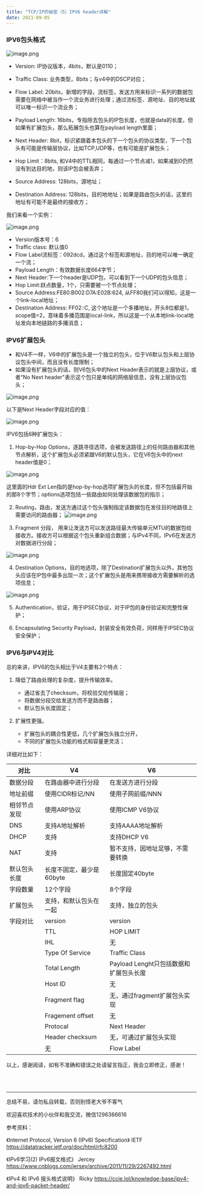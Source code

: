 ```yaml
---
title: "TCP/IP的秘密（5）IPV6 header详解"
date: 2021-09-05
---
```



### IPV6包头格式

![image.png](https://p9-juejin.byteimg.com/tos-cn-i-k3u1fbpfcp/37de01db249947c0974be8a220bb5194~tplv-k3u1fbpfcp-watermark.image)

- Version: IP协议版本，4bits，默认是0110；
- Traffic Class: 业务类型，8bits；与v4中的DSCP对应；

- Flow Label: 20bits，新增的字段，流标签，发送方用来标识一系列的数据包需要在网络中被当作一个流业务进行处理；通过流标签、源地址、目的地址就可以唯一标识一个流业务；
- Payload Length: 16bits，专指除去包头的IP包长度，也就是data的长度，但如果有扩展包头，那么拓展包头也算在payload length里面；
- Next Header: 8bit，标识紧跟着本包头的下一个包头的协议类型，下一个包头有可能是传输层协议，比如TCP,UDP等，也有可能是扩展包头；
- Hop Limit：8bits, 和V4中的TTL相同，每通过一个节点减1，如果减到0仍然没有到达目的地，则该IP包会被丢弃；
- Source Address: 128bits，源地址；
- Destination Address: 128bits，目的地地址；如果是路由包头的话，这里的地址有可能不是最终的接收方；

我们来看一个实例：

![image.png](https://p3-juejin.byteimg.com/tos-cn-i-k3u1fbpfcp/30da16623def4fb0902d6fea726ebccf~tplv-k3u1fbpfcp-watermark.image)
- Version版本号：6
- Traffic class: 默认值0
- Flow Label流标签：092dcd，通过这个标签和源地址，目的地可以唯一确定一个流；
- Payload Length：有效数据长度664字节；
- Next Header:下一个header是UDP包，可以看到下一个UDP的包头信息；
- Hop Limit:跃点数量，1个，只需要被一个节点处理；
- Source Address:FE80:B002:D7A:E02B:624, 从FF80我们可以得知，这是一个link-local地址；
- Destination Address: FF02::C, 这个地址是一个多播地址，开头8位都是1，scope值=2，意味着多播范围是local-link，所以这是一个从本地link-local地址发向本地链路的多播消息；


### IPV6扩展包头

- 和V4不一样，V6中的扩展包头是一个独立的包头，位于V6默认包头和上层协议包头中间，而且没有长度限制；
- 如果没有扩展包头的话，则V6包头中的Next Header表示的就是上层协议，或者“No Next header"表示这个包只是单纯的网络层信息，没有上层协议包头；

![image.png](https://p3-juejin.byteimg.com/tos-cn-i-k3u1fbpfcp/65c1ec7843c641878d090bbcdf175113~tplv-k3u1fbpfcp-watermark.image)

以下是Next Header字段对应的值：

![image.png](https://p1-juejin.byteimg.com/tos-cn-i-k3u1fbpfcp/65dddadef1644cc4bd86128673886457~tplv-k3u1fbpfcp-watermark.image)

IPV6包括6种扩展包头：
1. Hop-by-Hop Options，逐跳寻径选项，会被发送路径上的任何路由器和其他节点解析，这个扩展包头必须紧跟V6的默认包头，它在V6包头中的next header值是0；

![image.png](https://p1-juejin.byteimg.com/tos-cn-i-k3u1fbpfcp/a0c0d9f010b744fcbf3d9716227abb2e~tplv-k3u1fbpfcp-watermark.image)

这里面的Hdr Ext Len指的是hop-by-hop选项扩展包头的长度，但不包括最开始的那8个字节；options选项包括一些路由如何处理该数据包的指示；

2. Routing，路由，发送方通过这个包头强制指定该数据包在发往目的地路径上需要访问的路由器；
![image.png](https://p3-juejin.byteimg.com/tos-cn-i-k3u1fbpfcp/cc63f29b0c154a8b86e894301f493edd~tplv-k3u1fbpfcp-watermark.image)


3. Fragment 分段， 用来让发送方可以发送路径最大传输单元MTU的数据包给接收方。接收方可以根据这个包头重新组合数据；与IPv4不同，IPv6在发送方对数据进行分段；

![image.png](https://p9-juejin.byteimg.com/tos-cn-i-k3u1fbpfcp/3566f90dc8e3414093ad28161ba2e0e2~tplv-k3u1fbpfcp-watermark.image)

4. Destination Options，目的地选项，除了Destination扩展包头以外，其他包头应该在IP包中最多出现一次；这个扩展包头是用来携带接收方需要解析的选项信息；

![image.png](https://p6-juejin.byteimg.com/tos-cn-i-k3u1fbpfcp/a7ca7c99db9d4d1cbfd938f81f01749f~tplv-k3u1fbpfcp-watermark.image)

5. Authentication，验证，用于IPSEC协议，对于IP包的身份验证和完整性保护；

6. Encapsulating Security Payload，封装安全有效负荷，同样用于IPSEC协议安全保护；


### IPV6与IPV4对比

总的来讲，IPV6的包头相比于V4主要有2个特点：
1. 降低了路由处理的复杂度，提升传输效率。
    - 通过省去了checksum，将校验交给传输层；
    - 将数据分段交给发送方而不是路由器；
    - 默认包头长度固定；

2. 扩展性更强。
    - 扩展包头的耦合性更低，几个扩展包头独立分开，
    - 不同的扩展包头功能的格式和容量更灵活；

详细对比如下：

| 对比 | V4 | V6|
| --- | --- | --- |
|数据分段|在路由器中进行分段|在发送方进行分段|
|地址前缀| 使用CIDR标记/NN| 使用子网前缀/NNN|
|相邻节点发现| 使用ARP协议| 使用ICMP V6协议|
|DNS| 支持A地址解析|支持AAAA地址解析|
|DHCP| 支持 | 支持DHCP V6|
|NAT| 支持| 暂不支持，因地址足够，不需要转换|
| 默认包头长度 | 长度不固定，最少是60byte |长度固定40byte|
|字段数量|12个字段|8个字段|
|扩展包头|支持，和默认包头在一起|支持，独立的包头|
|字段对比|version|version|
||TTL|HOP LIMIT|
||IHL| 无|
||Type Of Service|Traffic Class|
||Total Length|Payload Lenght只包括数据和扩展包头长度|
||Host ID|无|
||Fragment flag|无，通过fragment扩展包头实现|
||Fragement offset|无|
||Protocal|Next Header|
||Header checksum| 无，可通过扩展包头实现|
||无|Flow Label|




以上，感谢阅读，如有不准确和错误之处请留言指正，我会立即修正，感谢！

<br/>
<br/>
<hr/>



总结不易，请勿私自转载，否则别怪老大爷不客气

欢迎喜欢技术的小伙伴和我交流，微信1296386616





参考资料：

《Internet Protocol, Version 6 (IPv6) Specification》 IETF
https://datatracker.ietf.org/doc/html/rfc8200


《IPv6学习(2) IPv6报文格式》  Jercey
https://www.cnblogs.com/jersey/archive/2011/11/29/2267492.html

《IPv4 和 IPv6 报头格式说明》  Ricky 
https://ccie.lol/knowledge-base/ipv4-and-ipv6-packet-header/
